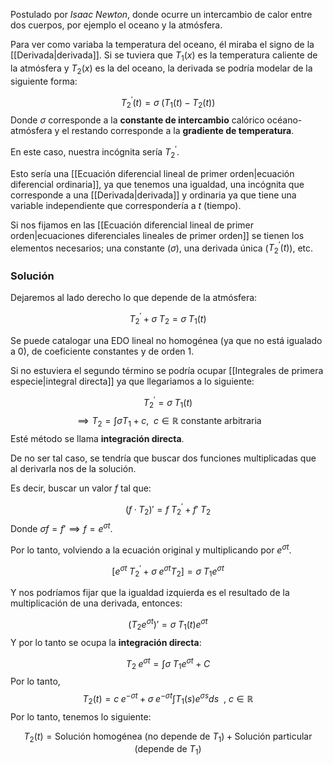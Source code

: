 
Postulado por *Isaac Newton*, donde ocurre un intercambio de calor entre dos cuerpos, por ejemplo el oceano y la atmósfera. 

Para ver como variaba la temperatura del oceano, él miraba el signo de la [[Derivada|derivada]]. Si se tuviera que $T_1(x)$ es la temperatura caliente de la atmósfera y $T_2(x)$ es la del oceano, la derivada se podría modelar de la siguiente forma: 

$$T_{2}^{'}(t)=\sigma\;(T_1(t)-T_2(t))$$ 
Donde $\sigma$ corresponde a la **constante de intercambio** calórico océano-atmósfera y el restando corresponde a la **gradiente de temperatura**. 

En este caso, nuestra incógnita sería $T_{2}^{'}$. 

Esto sería una [[Ecuación diferencial lineal de primer orden|ecuación diferencial ordinaria]], ya que tenemos una igualdad, una incógnita que corresponde a una [[Derivada|derivada]] y ordinaria ya que tiene una variable independiente que correspondería a $t$ (tiempo). 

Si nos fijamos en las [[Ecuación diferencial lineal de primer orden|ecuaciones diferenciales lineales de primer orden]] se tienen los elementos necesarios; una constante ($\sigma$), una derivada única ($T_{2}^{'}(t)$), etc. 

### Solución 

Dejaremos al lado derecho lo que depende de la atmósfera: 

$$ T_{2}^{'} + \sigma\; T_2 = \sigma\; T_1(t) $$

Se puede catalogar una EDO lineal no homogénea (ya que no está igualado a $0$), de coeficiente constantes y de orden 1. 

Si no estuviera el segundo término se podría ocupar [[Integrales de primera especie|integral directa]] ya que llegariamos a lo siguiente: 

$$T_{2}^{'} = \sigma\; T_1(t)$$ $$\implies T_2 = \int\sigma T_1 + c, \ \ c\in\mathbb{R}\ \text{constante arbitraria}$$
Esté método se llama **integración directa**. 

De no ser tal caso, se tendría que buscar dos funciones multiplicadas que al derivarla nos de la solución.  

Es decir, buscar un valor $f$ tal que: 

$$(f·T_2)' = f\;T_{2}^{'} + f'\;T_2$$ 
Donde $\sigma f = f'\implies f = e^{\sigma t}$. 

Por lo tanto, volviendo a la ecuación original y multiplicando por $e^{\sigma t}$. 

$$[e^{\sigma t}\;T_{2}^{'} + \sigma\;e^{\sigma t}T_2] = \sigma\; T_1e^{\sigma t}$$

Y nos podríamos fijar que la igualdad izquierda es el resultado de la multiplicación de una derivada, entonces: 

$$(T_2e^{\sigma t})' = \sigma\; T_1(t)e^{\sigma t}$$ 
Y por lo tanto se ocupa la **integración directa**: 

$$T_2\;e^{\sigma t} = \int\sigma\; T_1e^{\sigma t} + C$$ 
Por lo tanto, 
$$T_2(t) = c\;e^{-\sigma t} + \sigma\; e^{-\sigma t}\int T_1(s)e^{\sigma s} ds\ \ ,\ c\in\mathbb{R}$$ 
Por lo tanto, tenemos lo siguiente: 

$$T_2(t) = \text{Solución homogénea (no depende de }T_1) + \text{Solución particular (depende de }T_1)$$ 